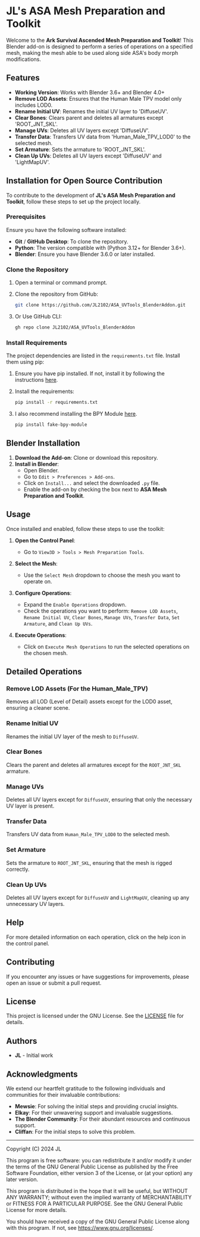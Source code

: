 # JL's ASA Mesh Preparation and Toolkit

Welcome to the **Ark Survival Ascended Mesh Preparation and Toolkit**! This Blender add-on is designed to perform a series of operations on a specified mesh, making the mesh able to be used along side ASA's body morph modifications.

## Features

- **Working Version**: Works with Blender 3.6+ and Blender 4.0+
- **Remove LOD Assets**: Ensures that the Human Male TPV model only includes LOD0.
- **Rename Initial UV**: Renames the initial UV layer to 'DiffuseUV'.
- **Clear Bones**: Clears parent and deletes all armatures except 'ROOT_JNT_SKL'.
- **Manage UVs**: Deletes all UV layers except 'DiffuseUV'.
- **Transfer Data**: Transfers UV data from 'Human_Male_TPV_LOD0' to the selected mesh.
- **Set Armature**: Sets the armature to 'ROOT_JNT_SKL'.
- **Clean Up UVs**: Deletes all UV layers except 'DiffuseUV' and 'LightMapUV'.

## Installation for Open Source Contribution

To contribute to the development of **JL's ASA Mesh Preparation and Toolkit**, follow these steps to set up the project locally.

### Prerequisites

Ensure you have the following software installed:

- **Git** / **GitHub Desktop**: To clone the repository.
- **Python**: The version compatible with (Python 3.12+ for Blender 3.6+).
- **Blender**: Ensure you have Blender 3.6.0 or later installed.

### Clone the Repository

1. Open a terminal or command prompt.
2. Clone the repository from GitHub:

    ```sh
    git clone https://github.com/JL2102/ASA_UVTools_BlenderAddon.git
    ```

3. Or Use GitHub CLI:

    ```sh
    gh repo clone JL2102/ASA_UVTools_BlenderAddon
    ```

### Install Requirements

The project dependencies are listed in the `requirements.txt` file. Install them using pip:

1. Ensure you have pip installed. If not, install it by following the instructions [here](https://pip.pypa.io/en/stable/installation/).
2. Install the requirements:

    ```sh
    pip install -r requirements.txt
    ```
3. I also recommend installing the BPY Module [here](https://github.com/nutti/fake-bpy-module/).

    ```sh
    pip install fake-bpy-module
    ```

## Blender Installation

1. **Download the Add-on**: Clone or download this repository.
2. **Install in Blender**:
   - Open Blender.
   - Go to `Edit > Preferences > Add-ons`.
   - Click on `Install...` and select the downloaded `.py` file.
   - Enable the add-on by checking the box next to **ASA Mesh Preparation and Toolkit**.

## Usage

Once installed and enabled, follow these steps to use the toolkit:

1. **Open the Control Panel**:
   - Go to `View3D > Tools > Mesh Preparation Tools`.
   
2. **Select the Mesh**:
   - Use the `Select Mesh` dropdown to choose the mesh you want to operate on.

3. **Configure Operations**:
   - Expand the `Enable Operations` dropdown.
   - Check the operations you want to perform: `Remove LOD Assets`, `Rename Initial UV`, `Clear Bones`, `Manage UVs`, `Transfer Data`, `Set Armature`, and `Clean Up UVs`.

4. **Execute Operations**:
   - Click on `Execute Mesh Operations` to run the selected operations on the chosen mesh.

## Detailed Operations

### Remove LOD Assets (For the Human_Male_TPV)

Removes all LOD (Level of Detail) assets except for the LOD0 asset, ensuring a cleaner scene.

### Rename Initial UV

Renames the initial UV layer of the mesh to `DiffuseUV`.

### Clear Bones

Clears the parent and deletes all armatures except for the `ROOT_JNT_SKL` armature.

### Manage UVs

Deletes all UV layers except for `DiffuseUV`, ensuring that only the necessary UV layer is present.

### Transfer Data

Transfers UV data from `Human_Male_TPV_LOD0` to the selected mesh.

### Set Armature

Sets the armature to `ROOT_JNT_SKL`, ensuring that the mesh is rigged correctly.

### Clean Up UVs

Deletes all UV layers except for `DiffuseUV` and `LightMapUV`, cleaning up any unnecessary UV layers.

## Help

For more detailed information on each operation, click on the help icon in the control panel.

## Contributing

If you encounter any issues or have suggestions for improvements, please open an issue or submit a pull request.

## License

This project is licensed under the GNU License. See the [LICENSE](LICENSE) file for details.

## Authors

- **JL** - Initial work

## Acknowledgments

We extend our heartfelt gratitude to the following individuals and communities for their invaluable contributions:

- **Mewsie**: For solving the initial steps and providing crucial insights.
- **Elkay**: For their unwavering support and invaluable suggestions.
- **The Blender Community**: For their abundant resources and continuous support.
- **Cliffan**: For the initial steps to solve this problem.


---



Copyright (C) 2024  JL

This program is free software: you can redistribute it and/or modify
it under the terms of the GNU General Public License as published by
the Free Software Foundation, either version 3 of the License, or
(at your option) any later version.

This program is distributed in the hope that it will be useful,
but WITHOUT ANY WARRANTY; without even the implied warranty of
MERCHANTABILITY or FITNESS FOR A PARTICULAR PURPOSE.  See the
GNU General Public License for more details.

You should have received a copy of the GNU General Public License
along with this program.  If not, see <https://www.gnu.org/licenses/>.


